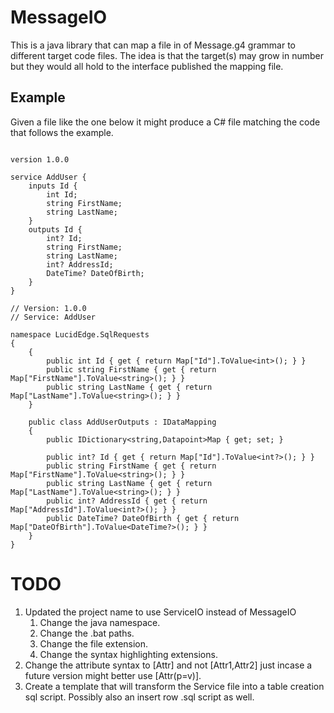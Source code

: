 # MessageIO

This is a java library that can map a file in of Message.g4 grammar to different target
code files.  The idea is that the target(s) may grow in number but they would all hold
to the interface published the mapping file.

## Example

Given a file like the one below it might produce a C# file matching the code that follows
the example.

```CSharp

version 1.0.0

service AddUser {
	inputs Id {
		int Id;
		string FirstName;
		string LastName;
	}
	outputs Id {
		int? Id;
		string FirstName;
		string LastName;
		int? AddressId;
		DateTime? DateOfBirth;
	}
}

```

```CSharp
// Version: 1.0.0
// Service: AddUser

namespace LucidEdge.SqlRequests
{
	{
		public int Id { get { return Map["Id"].ToValue<int>(); } }
		public string FirstName { get { return Map["FirstName"].ToValue<string>(); } }
		public string LastName { get { return Map["LastName"].ToValue<string>(); } }
	}

	public class AddUserOutputs : IDataMapping
	{
		public IDictionary<string,Datapoint>Map { get; set; }

		public int? Id { get { return Map["Id"].ToValue<int?>(); } }
		public string FirstName { get { return Map["FirstName"].ToValue<string>(); } }
		public string LastName { get { return Map["LastName"].ToValue<string>(); } }
		public int? AddressId { get { return Map["AddressId"].ToValue<int?>(); } }
		public DateTime? DateOfBirth { get { return Map["DateOfBirth"].ToValue<DateTime?>(); } }
	}
}
```

# TODO

1. Updated the project name to use ServiceIO instead of MessageIO
	1. Change the java namespace.
	1. Change the .bat paths.
	1. Change the file extension.
	1. Change the syntax highlighting extensions.
1. Change the attribute syntax to [Attr] and not [Attr1,Attr2] just incase
a future version might better use [Attr(p=v)].
1. Create a template that will transform the Service file into a table creation sql script.  Possibly also an insert row .sql script as well.